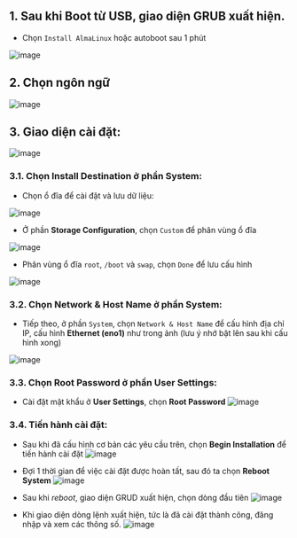 ## 1. Sau khi Boot từ USB, giao diện GRUB xuất hiện.
- Chọn `Install AlmaLinux` hoặc autoboot sau 1 phút

![image](https://github.com/user-attachments/assets/5c6d7c51-303b-45b3-a94c-385afe8554a9)

## 2. Chọn ngôn ngữ 
![image](https://github.com/user-attachments/assets/4e9016c5-ed9a-4e16-890c-800a9f60fc3a)

## 3. Giao diện cài đặt: 
![image](https://github.com/user-attachments/assets/66d33571-e6b2-4740-97dd-0112fc487136)

### 3.1. Chọn Install Destination ở phần System:
- Chọn ổ đĩa để cài đặt và lưu dữ liệu:
  
![image](https://github.com/user-attachments/assets/d60c8afa-4ab1-4af2-8ab7-e41ce9128552)

- Ở phần **Storage Configuration**, chọn `Custom` để phân vùng ổ đĩa

![image](https://github.com/user-attachments/assets/3ebb9251-ed55-4cf8-aebc-9ca253924d0a)

- Phân vùng ổ đĩa `root`, `/boot` và `swap`, chọn `Done` để lưu cấu hình

![image](https://github.com/user-attachments/assets/0717e163-76d7-4bac-9c59-9e14564b2ed2)

### 3.2. Chọn Network & Host Name ở phần System:
- Tiếp theo, ở phần `System`, chọn `Network & Host Name` để cấu hình địa chỉ IP, cấu hình **Ethernet (eno1)** như trong ảnh (lưu ý nhớ bật lên sau khi cấu hình xong)

![image](https://github.com/user-attachments/assets/1cc27e5a-21d0-4891-a13d-2217583ede1a)

### 3.3. Chọn Root Password ở phần User Settings:
- Cài đặt mật khẩu ở **User Settings**, chọn **Root Password**
![image](https://github.com/user-attachments/assets/77c54fa0-0a0a-479c-97a7-6c4fa0c450de)

### 3.4. Tiến hành cài đặt:
- Sau khi đã cấu hình cơ bản các yêu cầu trên, chọn **Begin Installation** để tiến hành cài đặt
![image](https://github.com/user-attachments/assets/a05ae43e-ec92-4b27-88ee-05584d21e196)

- Đợi 1 thời gian để việc cài đặt được hoàn tất, sau đó ta chọn **Reboot System**
![image](https://github.com/user-attachments/assets/f4adead5-2a2a-40d2-9a9c-23db4726075c)

- Sau khi *reboot*, giao diện GRUD xuất hiện, chọn dòng đầu tiên
![image](https://github.com/user-attachments/assets/9899431b-7dc1-43c3-8d81-8a8dd4b0a78b)

- Khi giao diện dòng lệnh xuất hiện, tức là đã cài đặt thành công, đăng nhập và xem các thông số.
![image](https://github.com/user-attachments/assets/d33de80d-84e5-465d-b615-a1f06e1c5b50)
